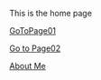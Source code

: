 





This is the home page

[GoToPage01](./Page01/page01)

[Go to Page02](./Page02/page02)

[About Me]( [aboutMe4.md](aboutMe4.md) )

